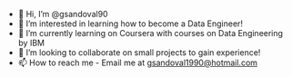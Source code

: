 - 👋 Hi, I’m @gsandoval90
- 👀 I’m interested in learning how to become a Data Engineer!
- 🌱 I’m currently learning on Coursera with courses on Data Engineering by IBM
- 💞️ I’m looking to collaborate on small projects to gain experience!
- 📫 How to reach me - Email me at gsandoval1990@hotmail.com

<!---
gsandoval90/gsandoval90 is a ✨ special ✨ repository because its `README.md` (this file) appears on your GitHub profile.
You can click the Preview link to take a look at your changes.
--->
